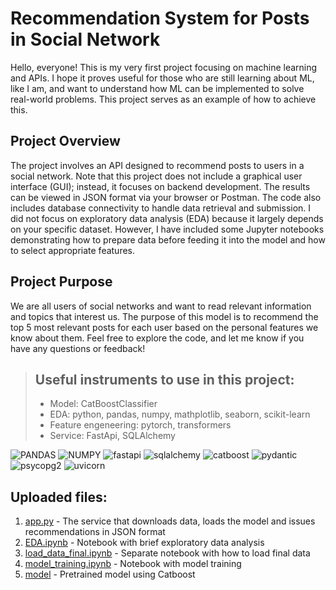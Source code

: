# Recommendation System for Posts in Social Network

Hello, everyone! This is my very first project focusing on machine learning and APIs. I hope it proves useful for those who are still learning about ML, like I am, and want to understand how ML can be implemented to solve real-world problems. This project serves as an example of how to achieve this.

## Project Overview

The project involves an API designed to recommend posts to users in a social network. Note that this project does not include a graphical user interface (GUI); instead, it focuses on backend development. The results can be viewed in JSON format via your browser or Postman. The code also includes database connectivity to handle data retrieval and submission.
I did not focus on exploratory data analysis (EDA) because it largely depends on your specific dataset. However, I have included some Jupyter notebooks demonstrating how to prepare data before feeding it into the model and how to select appropriate features.

## Project Purpose

We are all users of social networks and want to read relevant information and topics that interest us. The purpose of this model is to recommend the top 5 most relevant posts for each user based on the personal features we know about them.
Feel free to explore the code, and let me know if you have any questions or feedback!

> ## Useful instruments to use in this project:
>
> - Model: CatBoostClassifier
> - EDA: python, pandas, numpy, mathplotlib, seaborn, scikit-learn
> - Feature engeneering: pytorch, transformers
> - Service: FastApi, SQLAlchemy

![PANDAS](https://img.shields.io/badge/PANDAS-1.4.2-090909??style=flat-square&logo=PANDAS) ![NUMPY](https://img.shields.io/badge/NUMPY-1.22.4-090909??style=flat-square&logo=NUMPY) ![fastapi](https://img.shields.io/badge/FASTAPI-0.75.1-090909??style=flat-square&logo=fastapi) ![sqlalchemy](https://img.shields.io/badge/SQLALCHEMY-1.4.35-090909??style=flat-square&logo=sqlalchemy) ![catboost](https://img.shields.io/badge/CATBOOST-1.0.6-090909??style=flat-square&logo=catboost) ![pydantic](https://img.shields.io/badge/PYDANTIC-1.9.1-090909??style=flat-square&logo=pydantic) ![psycopg2](https://img.shields.io/badge/PSYCOPG2-2.9.3-090909??style=flat-square&logo=psycopg2) ![uvicorn](https://img.shields.io/badge/UVICORN-0.16.0-090909??style=flat-square&logo=uvicorn)

## Uploaded files:
1. [app.py][df1] - The service that downloads data, loads the model and issues recommendations in JSON format
2. [EDA.ipynb][df2] - Notebook with brief exploratory data analysis
3. [load_data_final.ipynb][df3] - Separate notebook with how to load final data
4. [model_training.ipynb][df4] - Notebook with model training
5. [model][df5] - Pretrained model using Catboost

[df1]: <app.py>
[df2]: <EDA.ipynb>
[df3]: <load_data_final.ipynb>
[df4]: <model_training.ipynb>
[df5]: <model>
